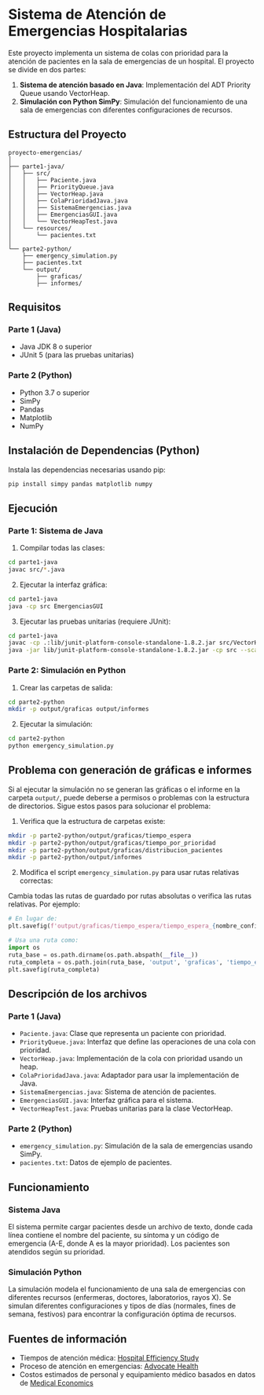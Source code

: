 # Sistema de Atención de Emergencias Hospitalarias

Este proyecto implementa un sistema de colas con prioridad para la atención de pacientes en la sala de emergencias de un hospital. El proyecto se divide en dos partes:

1. **Sistema de atención basado en Java**: Implementación del ADT Priority Queue usando VectorHeap.
2. **Simulación con Python SimPy**: Simulación del funcionamiento de una sala de emergencias con diferentes configuraciones de recursos.

## Estructura del Proyecto

```
proyecto-emergencias/
│
├── parte1-java/
│   ├── src/
│   │   ├── Paciente.java
│   │   ├── PriorityQueue.java
│   │   ├── VectorHeap.java
│   │   ├── ColaPrioridadJava.java
│   │   ├── SistemaEmergencias.java
│   │   ├── EmergenciasGUI.java
│   │   └── VectorHeapTest.java
│   └── resources/
│       └── pacientes.txt
│
└── parte2-python/
    ├── emergency_simulation.py
    ├── pacientes.txt
    └── output/
        ├── graficas/
        ├── informes/
```

## Requisitos

### Parte 1 (Java)
- Java JDK 8 o superior
- JUnit 5 (para las pruebas unitarias)

### Parte 2 (Python)
- Python 3.7 o superior
- SimPy
- Pandas
- Matplotlib
- NumPy

## Instalación de Dependencias (Python)

Instala las dependencias necesarias usando pip:

```bash
pip install simpy pandas matplotlib numpy
```

## Ejecución

### Parte 1: Sistema de Java

1. Compilar todas las clases:
```bash
cd parte1-java
javac src/*.java
```

2. Ejecutar la interfaz gráfica:
```bash
cd parte1-java
java -cp src EmergenciasGUI
```

3. Ejecutar las pruebas unitarias (requiere JUnit):
```bash
cd parte1-java
javac -cp .:lib/junit-platform-console-standalone-1.8.2.jar src/VectorHeapTest.java
java -jar lib/junit-platform-console-standalone-1.8.2.jar -cp src --scan-class-path
```

### Parte 2: Simulación en Python

1. Crear las carpetas de salida:
```bash
cd parte2-python
mkdir -p output/graficas output/informes
```

2. Ejecutar la simulación:
```bash
cd parte2-python
python emergency_simulation.py
```

## Problema con generación de gráficas e informes

Si al ejecutar la simulación no se generan las gráficas o el informe en la carpeta `output/`, puede deberse a permisos o problemas con la estructura de directorios. Sigue estos pasos para solucionar el problema:

1. Verifica que la estructura de carpetas existe:
```bash
mkdir -p parte2-python/output/graficas/tiempo_espera
mkdir -p parte2-python/output/graficas/tiempo_por_prioridad  
mkdir -p parte2-python/output/graficas/distribucion_pacientes
mkdir -p parte2-python/output/informes
```

2. Modifica el script `emergency_simulation.py` para usar rutas relativas correctas:

Cambia todas las rutas de guardado por rutas absolutas o verifica las rutas relativas. Por ejemplo:

```python
# En lugar de:
plt.savefig(f'output/graficas/tiempo_espera/tiempo_espera_{nombre_configuracion}.png')

# Usa una ruta como:
import os
ruta_base = os.path.dirname(os.path.abspath(__file__))
ruta_completa = os.path.join(ruta_base, 'output', 'graficas', 'tiempo_espera', f'tiempo_espera_{nombre_configuracion}.png')
plt.savefig(ruta_completa)
```

## Descripción de los archivos

### Parte 1 (Java)
- `Paciente.java`: Clase que representa un paciente con prioridad.
- `PriorityQueue.java`: Interfaz que define las operaciones de una cola con prioridad.
- `VectorHeap.java`: Implementación de la cola con prioridad usando un heap.
- `ColaPrioridadJava.java`: Adaptador para usar la implementación de Java.
- `SistemaEmergencias.java`: Sistema de atención de pacientes.
- `EmergenciasGUI.java`: Interfaz gráfica para el sistema.
- `VectorHeapTest.java`: Pruebas unitarias para la clase VectorHeap.

### Parte 2 (Python)
- `emergency_simulation.py`: Simulación de la sala de emergencias usando SimPy.
- `pacientes.txt`: Datos de ejemplo de pacientes.

## Funcionamiento

### Sistema Java
El sistema permite cargar pacientes desde un archivo de texto, donde cada línea contiene el nombre del paciente, su síntoma y un código de emergencia (A-E, donde A es la mayor prioridad). Los pacientes son atendidos según su prioridad.

### Simulación Python
La simulación modela el funcionamiento de una sala de emergencias con diferentes recursos (enfermeras, doctores, laboratorios, rayos X). Se simulan diferentes configuraciones y tipos de días (normales, fines de semana, festivos) para encontrar la configuración óptima de recursos.

## Fuentes de información

- Tiempos de atención médica: [Hospital Efficiency Study](https://www.audit.vic.gov.au/report/efficiency-and-effectiveness-hospital-services-emergency-care)
- Proceso de atención en emergencias: [Advocate Health](https://www.advocatehealth.com/health-services/emergency-services/what-happens-in-the-emergency-department)
- Costos estimados de personal y equipamiento médico basados en datos de [Medical Economics](https://www.medicaleconomics.com)